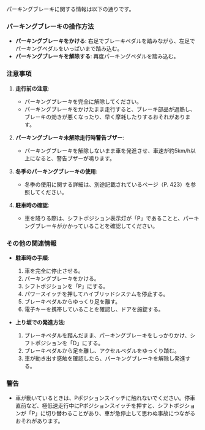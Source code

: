 パーキングブレーキに関する情報は以下の通りです。

### パーキングブレーキの操作方法
- **パーキングブレーキをかける**: 右足でブレーキペダルを踏みながら、左足でパーキングペダルをいっぱいまで踏み込む。
- **パーキングブレーキを解除する**: 再度パーキングペダルを踏み込む。

### 注意事項
1. **走行前の注意**:
   - パーキングブレーキを完全に解除してください。
   - パーキングブレーキをかけたまま走行すると、ブレーキ部品が過熱し、ブレーキの効きが悪くなったり、早く摩耗したりするおそれがあります。

2. **パーキングブレーキ未解除走行時警告ブザー**:
   - パーキングブレーキを解除しないまま車を発進させ、車速が約5km/h以上になると、警告ブザーが鳴ります。

3. **冬季のパーキングブレーキの使用**:
   - 冬季の使用に関する詳細は、別途記載されているページ（P. 423）を参照してください。

4. **駐車時の確認**:
   - 車を降りる際は、シフトポジション表示灯が「P」であることと、パーキングブレーキがかかっていることを確認してください。

### その他の関連情報
- **駐車時の手順**:
  1. 車を完全に停止させる。
  2. パーキングブレーキをかける。
  3. シフトポジションを「P」にする。
  4. パワースイッチを押してハイブリッドシステムを停止する。
  5. ブレーキペダルからゆっくり足を離す。
  6. 電子キーを携帯していることを確認し、ドアを施錠する。

- **上り坂での発進方法**:
  1. ブレーキペダルを踏んだまま、パーキングブレーキをしっかりかけ、シフトポジションを「D」にする。
  2. ブレーキペダルから足を離し、アクセルペダルをゆっくり踏む。
  3. 車が動き出す感触を確認したら、パーキングブレーキを解除し発進する。

### 警告
- 車が動いているときは、Pポジションスイッチに触れないでください。停車直前など、極低速走行中にPポジションスイッチを押すと、シフトポジションが「P」に切り替わることがあり、車が急停止して思わぬ事故につながるおそれがあります。
